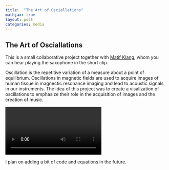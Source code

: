```yaml
---
title:  "The Art of Osciallations"
mathjax: true
layout: post
categories: media
---
```


<!--- ## Beaty in complexity -->

## The Art of Osciallations

This is a small collaborative project together with [Matif Klang](https://open.spotify.com/artist/5xHfRNTnaVVOYHrhLvjhmx?si=VJ9V2dWCSJS7G5R8puN4yQ), whom you can hear playing the saxophone in the short clip. 

Oscillation is the repetitive variation of a measure about a point of equilibrium. Oscillations in magnetic fields are used to acquire images of human tissue in magnectic resonance imaging and lead to acoustic signals in our instruments. The idea of this project was to create a visalization of oscillations to emphasize their role in the acquisition of images and the creation of music. 

![](https://user-images.githubusercontent.com/38718986/175811746-a49f87a0-c7df-4c2d-99f8-8e3c739db256.mp4)
<!--- ![](https://user-images.githubusercontent.com/38718986/175808304-be68b2b9-01a2-4934-9870-dadd73359544.gif) -->

I plan on adding a bit of code and equations in the future.


